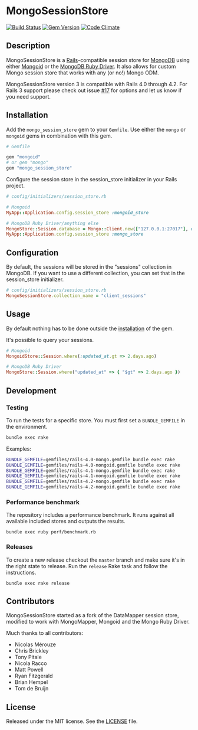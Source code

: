 # MongoSessionStore

[![Build Status](https://travis-ci.org/mongoid/mongo_session_store.png?branch=master)](https://travis-ci.org/mongoid/mongo_session_store)
[![Gem Version](https://badge.fury.io/rb/mongo_session_store.svg)](http://badge.fury.io/rb/mongo_session_store)
[![Code Climate](https://codeclimate.com/github/mongoid/mongo_session_store/badges/gpa.svg)](https://codeclimate.com/github/mongoid/mongo_session_store)

## Description

MongoSessionStore is a [Rails][rails]-compatible session store for
[MongoDB][mongodb] using either [Mongoid][mongoid] or the [MongoDB Ruby
Driver][mongo]. It also allows for custom Mongo session store that works with
any (or no!) Mongo ODM.

MongoSessionStore version 3 is compatible with Rails 4.0 through 4.2. For Rails
3 support please check out issue [#17][issue-rails3] for options and let us
know if you need support.

## Installation

Add the `mongo_session_store` gem to your `Gemfile`.
Use either the `mongo` or `mongoid` gems in combination with this gem.

```ruby
# Gemfile

gem "mongoid"
# or gem "mongo"
gem "mongo_session_store"
```

Configure the session store in the session_store initializer in your Rails
project.

```ruby
# config/initializers/session_store.rb

# Mongoid
MyApp::Application.config.session_store :mongoid_store

# MongoDB Ruby Driver/anything else
MongoStore::Session.database = Mongo::Client.new(["127.0.0.1:27017"], database: "my_app_development")
MyApp::Application.config.session_store :mongo_store
```

## Configuration

By default, the sessions will be stored in the "sessions" collection in
MongoDB. If you want to use a different collection, you can set that in the
session_store initializer.

```ruby
# config/initializers/session_store.rb
MongoSessionStore.collection_name = "client_sessions"
```

## Usage

By default nothing has to be done outside the [installation](#installation) of
the gem.

It's possible to query your sessions.

```ruby
# Mongoid
MongoidStore::Session.where(:updated_at.gt => 2.days.ago)

# MongoDB Ruby Driver
MongoStore::Session.where("updated_at" => { "$gt" => 2.days.ago })
```

## Development

### Testing

To run the tests for a specific store. You must first set a `BUNDLE_GEMFILE` in
the environment.

```sh
bundle exec rake
```

Examples:

```sh
BUNDLE_GEMFILE=gemfiles/rails-4.0-mongo.gemfile bundle exec rake
BUNDLE_GEMFILE=gemfiles/rails-4.0-mongoid.gemfile bundle exec rake
BUNDLE_GEMFILE=gemfiles/rails-4.1-mongo.gemfile bundle exec rake
BUNDLE_GEMFILE=gemfiles/rails-4.1-mongoid.gemfile bundle exec rake
BUNDLE_GEMFILE=gemfiles/rails-4.2-mongo.gemfile bundle exec rake
BUNDLE_GEMFILE=gemfiles/rails-4.2-mongoid.gemfile bundle exec rake
```

### Performance benchmark

The repository includes a performance benchmark. It runs against all available
included stores and outputs the results.

```
bundle exec ruby perf/benchmark.rb
```

### Releases

To create a new release checkout the `master` branch and make sure it's in the
right state to release. Run the `release` Rake task and follow the
instructions.

```
bundle exec rake release
```

## Contributors

MongoSessionStore started as a fork of the DataMapper session store, modified
to work with MongoMapper, Mongoid and the Mongo Ruby Driver.

Much thanks to all contributors:

* Nicolas Mérouze
* Chris Brickley
* Tony Pitale
* Nicola Racco
* Matt Powell
* Ryan Fitzgerald
* Brian Hempel
* Tom de Bruijn

## License

Released under the MIT license. See the [LICENSE](LICENSE) file.

[mongodb]: https://www.mongodb.com/
[mongo]: https://github.com/mongodb/mongo-ruby-driver
[mongoid]: http://mongoid.org/
[rails]: http://rubyonrails.org/

[issue-rails3]: https://github.com/mongoid/mongo_session_store/issues/17
